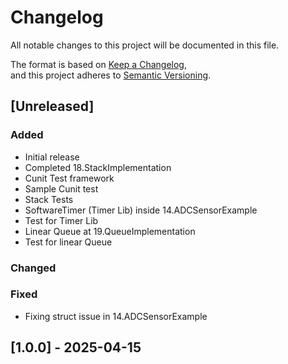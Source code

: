 # Changelog

All notable changes to this project will be documented in this file.

The format is based on [Keep a Changelog](https://keepachangelog.com/en/1.0.0/),  
and this project adheres to [Semantic Versioning](https://semver.org/spec/v2.0.0.html).

## [Unreleased]

### Added
- Initial release
- Completed 18.StackImplementation
- Cunit Test framework
- Sample Cunit test
- Stack Tests
- SoftwareTimer (Timer Lib) inside 14.ADCSensorExample
- Test for Timer Lib
- Linear Queue at 19.QueueImplementation
- Test for linear Queue

### Changed

### Fixed
- Fixing struct issue in 14.ADCSensorExample

## [1.0.0] - 2025-04-15


